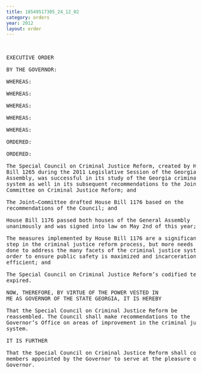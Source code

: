 ```yaml
---
title: 18549517305_24_12_02
category: orders
year: 2012
layout: order
---
```


<pre> 

EXECUTIVE ORDER

BY THE GOVERNOR:

WHEREAS:

WHEREAS:

WHEREAS:

WHEREAS:

WHEREAS:

ORDERED:

ORDERED:

The Special Council on Criminal Justice Reform, created by House
Bill 1265 during the 2011 Legislative Session of the Georgia General
Assembly, was successful in its study of the Georgia criminal justice
system as well in its subsequent recommendations to the Joint
Committee on Criminal Justice Reform; and

The Joint—Committee drafted House Bill 1176 based on the
recommendations of the Council; and

House Bill 1176 passed both houses of the General Assembly
unanimously and was signed into law on May 2nd of this year; and

The measures implemented by House Bill 1176 are a significant ﬁrst
step in the criminal justice reform process, but more needs to be
done to address the many facets of the criminal justice system in
order to ensure public safety is maximized and incarceration is
efficient; and

The Special Council on Criminal Justice Reform’s codified term has
expired.

NOW, THEREFORE, BY VIRTUE OF THE POWER VESTED IN
ME AS GOVERNOR OF THE STATE GEORGIA, IT IS HEREBY

That the Special Council on Criminal Justice Reform be
reassembled. The Council shall make recommendations to the
Governor’s Office on areas of improvement in the criminal justice
system.

IT IS FURTHER

That the Special Council on Criminal Justice Reform shall consist of
members appointed by the Governor to serve at the pleasure of the
Governor.

</pre>
